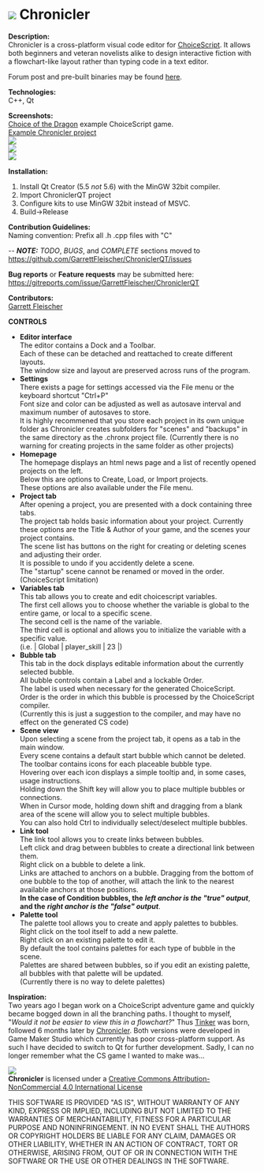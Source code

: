 # ![](https://forum.choiceofgames.com/uploads/choiceofgames/270/107efc2878dfc5fc.png) Chronicler  
**Description:**  
Chronicler is a cross-platform visual code editor for [ChoiceScript](https://www.choiceofgames.com/make-your-own-games/choicescript-intro/). It allows both beginners and veteran novelists alike to design interactive fiction with a flowchart-like layout rather than typing code in a text editor.

Forum post and pre-built binaries may be found [here](https://forum.choiceofgames.com/t/tool-chronicler-choicescript-visual-code-editor).

**Technologies:**  
C++, Qt

**Screenshots:**  
[Choice of the Dragon](https://www.choiceofgames.com/dragon/) example ChoiceScript game.  
[Example Chronicler project](https://www.dropbox.com/s/wcel02voz0i6ugt/Dragon.chronx?dl=1)  
![](https://www.dropbox.com/s/78gwnx2c27oa5bv/Chronicler2_052616_1.png?dl=1)  
![](https://www.dropbox.com/s/02mpwb34y8mm8dp/Chronicler2_052616_2.png?dl=1)  
![](https://www.dropbox.com/s/hnsunjcawrp6s0x/Chronicler2_052616_3.png?dl=1)  

**Installation:**  
1. Install Qt Creator (5.5 *not* 5.6) with the MinGW 32bit compiler.  
2. Import ChroniclerQT project  
3. Configure kits to use MinGW 32bit instead of MSVC.  
4. Build->Release  

**Contribution Guidelines:**  
Naming convention: Prefix all .h .cpp files with "C"

-- ***NOTE:*** *TODO*, *BUGS*, and *COMPLETE* sections moved to https://github.com/GarrettFleischer/ChroniclerQT/issues

**Bug reports** or **Feature requests** may be submitted here: https://gitreports.com/issue/GarrettFleischer/ChroniclerQT

**Contributors:**  
[Garrett Fleischer](https://www.linkedin.com/in/garrett-fleischer-57a230b7)


**CONTROLS**  
* **Editor interface**  
	The editor contains a Dock and a Toolbar.  
	Each of these can be detached and reattached to create different layouts.  
	The window size and layout are preserved across runs of the program.  
* **Settings**  
	There exists a page for settings accessed via the File menu or the keyboard shortcut "Ctrl+P"  
	Font size and color can be adjusted as well as autosave interval and maximum number of autosaves to store.  
	It is highly recommened that you store each project in its own unique folder as Chronicler creates subfolders for "scenes" and "backups" in the same directory as the .chronx project file. (Currently there is no warning for creating projects in the same folder as other projects)
* **Homepage**  
	The homepage displays an html news page and a list of recently opened projects on the left.  
	Below this are options to Create, Load, or Import projects.  
	These options are also available under the File menu.  
* **Project tab**  
	After opening a project, you are presented with a dock containing three tabs.  
	The project tab holds basic information about your project. Currently these options are the Title & Author of your game, and the scenes your project contains.  
	The scene list has buttons on the right for creating or deleting scenes and adjusting their order.  
	It is possible to undo if you accidently delete a scene.  
	The "startup" scene cannot be renamed or moved in the order. (ChoiceScript limitation)  
* **Variables tab**  
	This tab allows you to create and edit choicescript variables.  
	The first cell allows you to choose whether the variable is global to the entire game, or local to a specific scene.  
	The second cell is the name of the variable.  
	The third cell is optional and allows you to initialize the variable with a specific value.  
	(i.e. | Global | player_skill | 23 |)  
* **Bubble tab**  
	This tab in the dock displays editable information about the currently selected bubble.  
	All bubble controls contain a Label and a lockable Order.  
	The label is used when necessary for the generated ChoiceScript.  
	Order is the order in which this bubble is processed by the ChoiceScript compiler.  
	(Currently this is just a suggestion to the compiler, and may have no effect on the generated CS code) 	
* **Scene view**  
	Upon selecting a scene from the project tab, it opens as a tab in the main window.  
	Every scene contains a default start bubble which cannot be deleted.  
	The toolbar contains icons for each placeable bubble type.  
	Hovering over each icon displays a simple tooltip and, in some cases, usage instructions.  
	Holding down the Shift key will allow you to place multiple bubbles or connections.  
	When in Cursor mode, holding down shift and dragging from a blank area of the scene will allow you to select multiple bubbles.  
	You can also hold Ctrl to individually select/deselect multiple bubbles.  
* **Link tool**  
	The link tool allows you to create links between bubbles.  
	Left click and drag between bubbles to create a directional link between them.  
	Right click on a bubble to delete a link.  
	Links are attached to anchors on a bubble. Dragging from the bottom of one bubble to the top of another, will attach the link to the nearest available anchors at those positions.  
	**In the case of Condition bubbles, the** ***left anchor is the "true" output***, **and the** ***right anchor is the "false" output***.  
* **Palette tool**  
	The palette tool allows you to create and apply palettes to bubbles.  
	Right click on the tool itself to add a new palette.  
	Right click on an existing palette to edit it.  
	By default the tool contains palettes for each type of bubble in the scene.  
	Palettes are shared between bubbles, so if you edit an existing palette, all bubbles with that palette will be updated.  
	(Currently there is no way to delete palettes)  


**Inspiration:**  
Two years ago I began work on a ChoiceScript adventure game and quickly became bogged down in all the branching paths. I thought to myself, "_Would it not be easier to view this in a flowchart?_" Thus [Tinker](https://forum.choiceofgames.com/t/tool-tinker-visual-code-editor/6207) was born, followed 6 months later by [Chronicler](https://forum.choiceofgames.com/t/tool-chronicler-choicescript-visual-code-editor/6811). Both versions were developed in Game Maker Studio which currently has poor cross-platform support. As such I have decided to switch to Qt for further development.
Sadly, I can no longer remember what the CS game I wanted to make was...

![](https://licensebuttons.net/l/by-nc/4.0/88x31.png)  
**Chronicler** is licensed under a [Creative Commons Attribution-NonCommercial 4.0 International License](http://creativecommons.org/licenses/by-nc/4.0/)

THIS SOFTWARE IS PROVIDED "AS IS", WITHOUT WARRANTY OF ANY KIND, EXPRESS OR IMPLIED, INCLUDING BUT NOT LIMITED TO THE WARRANTIES OF MERCHANTABILITY, FITNESS FOR A PARTICULAR PURPOSE AND NONINFRINGEMENT. IN NO EVENT SHALL THE AUTHORS OR COPYRIGHT HOLDERS BE LIABLE FOR ANY CLAIM, DAMAGES OR OTHER LIABILITY, WHETHER IN AN ACTION OF CONTRACT, TORT OR OTHERWISE, ARISING FROM, OUT OF OR IN CONNECTION WITH THE SOFTWARE OR THE USE OR OTHER DEALINGS IN THE SOFTWARE.
